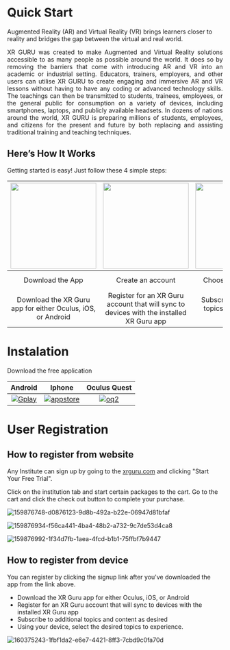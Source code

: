  
   
# Quick Start
Augmented Reality (AR) and Virtual Reality (VR) brings learners closer to reality and bridges the gap between the virtual and real world. 




<p align="justify">
XR GURU was created to make Augmented and Virtual Reality solutions accessible to as many people as possible around the world. It does so by removing the barriers that come with introducing AR and VR into an academic or industrial setting. Educators, trainers, employers, and other users can utilise XR GURU to create engaging and immersive AR and VR lessons without having to have any coding or advanced technology skills. The teachings can then be transmitted to students, trainees, employees, or the general public for consumption on a variety of devices, including smartphones, laptops, and publicly available headsets. In dozens of nations around the world, XR GURU is preparing millions of students, employees, and citizens for the present and future by both replacing and assisting traditional training and teaching techniques.
</p>


## Here’s How It Works
Getting started is easy! Just follow these 4 simple steps:












| <img src="https://user-images.githubusercontent.com/105265661/167777319-b4bd1912-2aea-4543-ae6b-13a45e515d4a.png" width="200">|<img src="https://user-images.githubusercontent.com/105265661/167778438-90d3f88c-05e0-478e-b44c-934ef7e86cbc.png" width="200"> |  <img src="https://user-images.githubusercontent.com/105265661/167777326-f94b1569-50c0-4706-a6b0-064e2bef209b.png" width="200"> |  <img src="https://user-images.githubusercontent.com/105265661/167777328-ed15275c-3765-460f-b6ac-4bf28485c0c9.png" width="200"> |
| :---: | :---: | :---: | :---: |
| Download the App | Create an account | Choose the packages| Experience immersive content|
| Download the XR Guru app for either Oculus, iOS, or Android | Register for an XR Guru account that will sync to devices with the installed XR Guru app | Subscribe to additional topics and content as desired | Using your device, select the desired topics to experience.|


# Instalation

Download the free application


| Android | Iphone | Oculus Quest |
| :---: | :---: | :---: |
| [![Gplay](https://user-images.githubusercontent.com/105265661/167627926-737b980d-b347-45c9-b74d-85a5b714ea07.png)](https://play.google.com/store/apps/details?id=com.holopundits.xrguru) | [![appstore](https://user-images.githubusercontent.com/105265661/167628013-67efa24b-a995-4c0f-aa10-0a91517aa6a7.png)](https://apps.apple.com/us/app/xr-guru/id1455596517) | [![oq2](https://user-images.githubusercontent.com/105265661/167634065-035117d1-04c8-4551-b376-4fa677712710.png)]( https://www.oculus.com/experiences/quest/3694537353974790) |








 

# User Registration

## How to register from website
Any Institute can sign up by going to the [xrguru.com](https://xrguru.com) and clicking "Start Your Free Trial".

Click on the institution tab and start certain packages to the cart. Go to the cart and click the check out button to complete your purchase.

 ![159876748-d0876123-9d8b-492a-b22e-06947d81bfaf](https://user-images.githubusercontent.com/105265661/167835870-a69a0a2e-4232-493b-9d5d-9e3742005a3d.png)


![159876934-f56ca441-4ba4-48b2-a732-9c7de53d4ca8](https://user-images.githubusercontent.com/105265661/167788048-f6c9b523-d21a-4aea-9c30-b62548a417c3.png)


![159876992-1f34d7fb-1aea-4fcd-b1b1-75ffbf7b9447](https://user-images.githubusercontent.com/105265661/167788076-fb03b7cf-26f9-41c1-bfd7-237c8b6cdfea.png)



## How to register from device

You can register by clicking the signup link after you've downloaded the app from the link above.

- Download the XR Guru app for either Oculus, iOS, or Android
- Register for an XR Guru account that will sync to devices with the installed XR Guru app
- Subscribe to additional topics and content as desired
- Using your device, select the desired topics to experience.



![160375243-1fbf1da2-e6e7-4421-8ff3-7cbd9c0fa70d](https://user-images.githubusercontent.com/105265661/167788108-cc8ec220-ea72-4d18-b968-0b8c91aa7284.jpg)

 
